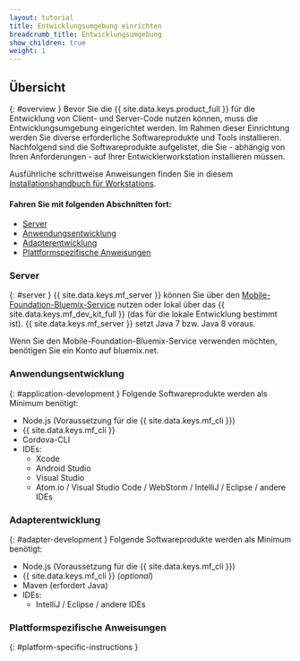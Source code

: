 ```yaml
---
layout: tutorial
title: Entwicklungsumgebung einrichten
breadcrumb_title: Entwicklungsumgebung
show_children: true
weight: 1
---
```

<!-- NLS_CHARSET=UTF-8 -->
## Übersicht
{: #overview }
Bevor Sie die {{ site.data.keys.product_full }} für die Entwicklung von Client- und Server-Code nutzen können, muss die Entwicklungsumgebung eingerichtet werden. Im Rahmen dieser Einrichtung werden Sie diverse erforderliche Softwareprodukte und Tools installieren. Nachfolgend sind die Softwareprodukte aufgelistet, die Sie - abhängig von Ihren Anforderungen - auf Ihrer Entwicklerworkstation installieren müssen.

Ausführliche schrittweise Anweisungen finden Sie in diesem [Installationshandbuch für Workstations](mobilefirst/installation-guide/).

#### Fahren Sie mit folgenden Abschnitten fort:

* [Server](#server)
* [Anwendungsentwicklung](#application-development)
* [Adapterentwicklung](#adapter-development)
* [Plattformspezifische Anweisungen](#platform-specific-instructions)

### Server
{: #server }
{{ site.data.keys.mf_server }} können Sie über den [Mobile-Foundation-Bluemix-Service](../../bluemix/using-mobile-foundation) nutzen oder
lokal über das {{ site.data.keys.mf_dev_kit_full }} (das für die lokale Entwicklung bestimmt ist). {{ site.data.keys.mf_server }} setzt
Java 7 bzw. Java 8 voraus.

Wenn Sie den Mobile-Foundation-Bluemix-Service verwenden möchten, benötigen Sie ein Konto auf bluemix.net.

### Anwendungsentwicklung
{: #application-development }
Folgende Softwareprodukte werden als Minimum benötigt:

* Node.js (Voraussetzung für die {{ site.data.keys.mf_cli }})
* {{ site.data.keys.mf_cli }}
* Cordova-CLI
* IDEs:
    - Xcode
    - Android Studio
    - Visual Studio
    - Atom.io / Visual Studio Code / WebStorm / IntelliJ / Eclipse / andere IDEs

### Adapterentwicklung
{: #adapter-development }
Folgende Softwareprodukte werden als Minimum benötigt:

* Node.js (Voraussetzung für die {{ site.data.keys.mf_cli }})
* {{ site.data.keys.mf_cli }} (*optional*)
* Maven (erfordert Java)
* IDEs:
    - IntelliJ / Eclipse / andere IDEs

### Plattformspezifische Anweisungen
{: #platform-specific-instructions }
